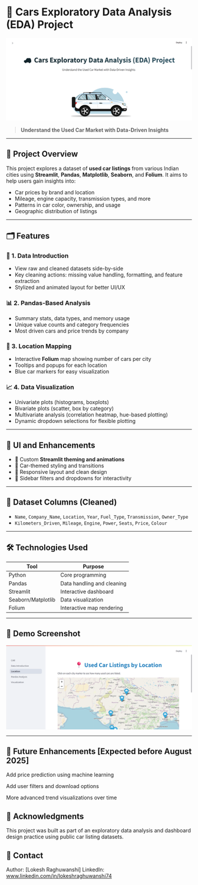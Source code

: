 # 🚗 Cars Exploratory Data Analysis (EDA) Project

<p align="center">
  <img src="front_page.png" alt="Project Front Page" width="700">
</p>

> **Understand the Used Car Market with Data-Driven Insights**

---

## 📌 Project Overview

This project explores a dataset of **used car listings** from various Indian cities using **Streamlit**, **Pandas**, **Matplotlib**, **Seaborn**, and **Folium**. It aims to help users gain insights into:
- Car prices by brand and location
- Mileage, engine capacity, transmission types, and more
- Patterns in car color, ownership, and usage
- Geographic distribution of listings

---

## 🗂️ Features

### 📄 1. Data Introduction
- View raw and cleaned datasets side-by-side
- Key cleaning actions: missing value handling, formatting, and feature extraction
- Stylized and animated layout for better UI/UX

### 📊 2. Pandas-Based Analysis
- Summary stats, data types, and memory usage
- Unique value counts and category frequencies
- Most driven cars and price trends by company

### 📍 3. Location Mapping
- Interactive **Folium** map showing number of cars per city
- Tooltips and popups for each location
- Blue car markers for easy visualization

### 📈 4. Data Visualization
- Univariate plots (histograms, boxplots)
- Bivariate plots (scatter, box by category)
- Multivariate analysis (correlation heatmap, hue-based plotting)
- Dynamic dropdown selections for flexible plotting

---

## 🎨 UI and Enhancements

- 📌 Custom **Streamlit theming and animations**
- 🎨 Car-themed styling and transitions
- 🚀 Responsive layout and clean design
- 🧭 Sidebar filters and dropdowns for interactivity

---

## 📂 Dataset Columns (Cleaned)

- `Name`, `Company_Name`, `Location`, `Year`, `Fuel_Type`, `Transmission`, `Owner_Type`
- `Kilometers_Driven`, `Mileage`, `Engine`, `Power`, `Seats`, `Price`, `Colour`

---

## 🛠️ Technologies Used

| Tool          | Purpose                          |
|---------------|----------------------------------|
| Python        | Core programming                 |
| Pandas        | Data handling and cleaning       |
| Streamlit     | Interactive dashboard            |
| Seaborn/Matplotlib | Data visualization         |
| Folium        | Interactive map rendering        |

---

## 📸 Demo Screenshot

<p align="center">
  <img src="Dashboard.png" alt="Dashboard Screenshot" width="700">
</p>

---
## 🧠 Future Enhancements [Expected before August 2025]
Add price prediction using machine learning

Add user filters and download options

More advanced trend visualizations over time

## 🙌 Acknowledgments
This project was built as part of an exploratory data analysis and dashboard design practice using public car listing datasets.

## 📧 Contact
Author: [Lokesh Raghuwanshi]
LinkedIn: www.linkedin.com/in/lokeshraghuwanshi74


